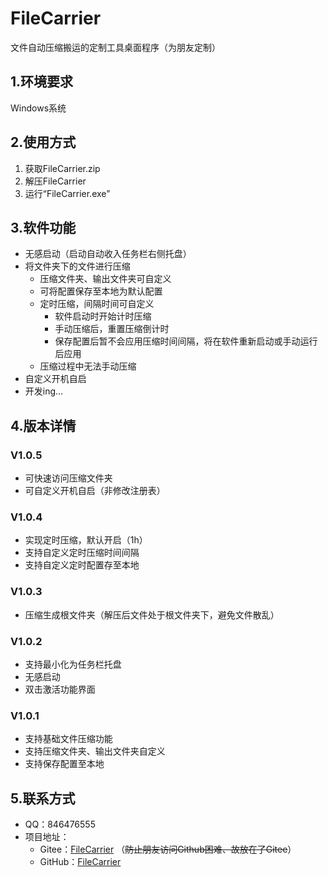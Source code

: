 # FileCarrier

文件自动压缩搬运的定制工具桌面程序（为朋友定制）

## 1.环境要求

Windows系统

## 2.使用方式

1. 获取FileCarrier.zip
2. 解压FileCarrier
3. 运行“FileCarrier.exe”

## 3.软件功能

- 无感启动（启动自动收入任务栏右侧托盘）
- 将文件夹下的文件进行压缩
  - 压缩文件夹、输出文件夹可自定义
  - 可将配置保存至本地为默认配置
  - 定时压缩，间隔时间可自定义
    - 软件启动时开始计时压缩
    - 手动压缩后，重置压缩倒计时
    - 保存配置后暂不会应用压缩时间间隔，将在软件重新启动或手动运行后应用
  - 压缩过程中无法手动压缩
- 自定义开机自启
- 开发ing...

## 4.版本详情

### V1.0.5

- 可快速访问压缩文件夹
- 可自定义开机自启（非修改注册表）

### V1.0.4

- 实现定时压缩，默认开启（1h）
- 支持自定义定时压缩时间间隔
- 支持自定义定时配置存至本地

### V1.0.3

- 压缩生成根文件夹（解压后文件处于根文件夹下，避免文件散乱）

### V1.0.2

- 支持最小化为任务栏托盘
- 无感启动
- 双击激活功能界面

### V1.0.1

- 支持基础文件压缩功能
- 支持压缩文件夹、输出文件夹自定义
- 支持保存配置至本地

## 5.联系方式

- QQ：846476555
- 项目地址：
  - Gitee：[FileCarrier](https://gitee.com/cow-boy/file-carrier) （~~防止朋友访问Github困难、故放在了Gitee~~）
  - GitHub：[FileCarrier](https://github.com/846476555/FileCarrier)




